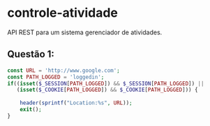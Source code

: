 # controle-atividade
API REST para um sistema gerenciador de atividades.

## Questão 1:
```php
const URL = 'http://www.google.com';
const PATH_LOGGED = 'loggedin';
if((isset($_SESSION[PATH_LOGGED]) && $_SESSION[PATH_LOGGED]) || 
   (isset($_COOKIE[PATH_LOGGED]) && $_COOKIE[PATH_LOGGED])) {
   
    header(sprintf("Location:%s", URL));
    exit();
}
```
